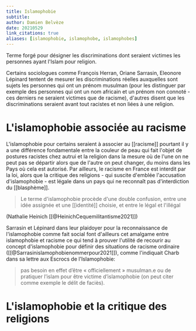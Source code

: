 ```yaml
---
title: Islamophobie
subtitle:
author: Damien Belvèze
date: 20210529
link_citations: true
aliases: [islamophobie, islamophobe, islamophobes]
---
```


Terme forgé pour désigner les discriminations dont seraient victimes les personnes ayant l'Islam pour religion. 

Certains sociologues comme François Herran, Oriane Sarrasin, Eleonore Lépinard tentent de mesurer les discriminations réelles auxquelles sont sujets les personnes qui ont un prénom musulman (pour les distinguer par exemple des personnes qui ont un nom africain et un prénom non connoté - ces derniers ne seraient victimes que de racisme), d'autres disent que les discriminations seraient avant tout racistes et non liées à une religion. 

# L'islamophobie associée au racisme

L'islamophobie pour certains seraient à associer au [[racisme]] pourtant il y a une différence fondamentale entre la couleur de peau qui fait l'objet de postures racistes chez autrui et la religion dans la mesure où de l'une on ne peut pas se départir alors que de l'autre on peut changer, du moins dans les Pays où cela est autorisé. Par ailleurs, le racisme en France est interdit par la loi, alors que la critique des religions - qui suscite d'emblée l'accusation d'islamophobie - est légale dans un pays qui ne reconnaît pas d'interdiction du [[blasphème]].

> Le terme d'islamophobie procède d'une double confusion, entre une idée assignée et une [[identité]] choisie, et entre le légal et l'illégal 

(Nathalie Heinich [[@HeinichCequemilitantisme2021]])

Sarrasin et Lépinard dans leur plaidoyer pour la reconnaissance de l'islamophobie comme fait social font d'ailleurs cet amalgame entre islamophobie et racisme ce qui tend à prouver l'utilité de recourir au concept d'islamophobie pour définir des situations de racisme ordinaire ([[@Sarrasinislamophobienommerpour2021]]), comme l'indiquait Charb  dans sa lettre aux Escrocs de l'Islamophobie: 

> pas besoin en effet d’être « officiellement » musulman.e ou de pratiquer l’islam pour être victime d’islamophobie (on peut citer comme exemple le délit de faciès).





# L'islamophobie et la critique des religions